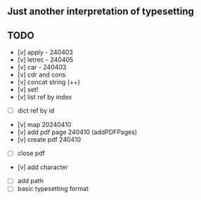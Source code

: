 ## Just another interpretation of typesetting
## TODO
 - [v] apply - 240403
 - [v] letrec - 240405
 - [v] car - 240403
 - [v] cdr and cons
 - [v] concat string (++)
 - [v] set!
 - [v] list ref by index
 - [ ] dict ref by id
 - [v] map 20240410
 - [v] add pdf page 240410 (addPDFPages)
 - [v] create pdf 240410
 - [ ] close pdf
 - [v] add character
 - [ ] add path
 - [ ] basic typesetting format
